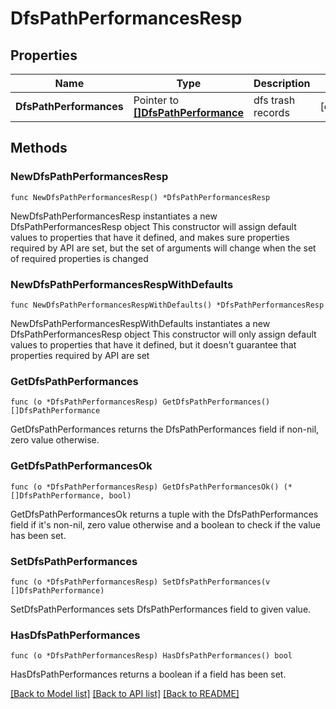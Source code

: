 # DfsPathPerformancesResp

## Properties

Name | Type | Description | Notes
------------ | ------------- | ------------- | -------------
**DfsPathPerformances** | Pointer to [**[]DfsPathPerformance**](DfsPathPerformance.md) | dfs trash records | [optional] 

## Methods

### NewDfsPathPerformancesResp

`func NewDfsPathPerformancesResp() *DfsPathPerformancesResp`

NewDfsPathPerformancesResp instantiates a new DfsPathPerformancesResp object
This constructor will assign default values to properties that have it defined,
and makes sure properties required by API are set, but the set of arguments
will change when the set of required properties is changed

### NewDfsPathPerformancesRespWithDefaults

`func NewDfsPathPerformancesRespWithDefaults() *DfsPathPerformancesResp`

NewDfsPathPerformancesRespWithDefaults instantiates a new DfsPathPerformancesResp object
This constructor will only assign default values to properties that have it defined,
but it doesn't guarantee that properties required by API are set

### GetDfsPathPerformances

`func (o *DfsPathPerformancesResp) GetDfsPathPerformances() []DfsPathPerformance`

GetDfsPathPerformances returns the DfsPathPerformances field if non-nil, zero value otherwise.

### GetDfsPathPerformancesOk

`func (o *DfsPathPerformancesResp) GetDfsPathPerformancesOk() (*[]DfsPathPerformance, bool)`

GetDfsPathPerformancesOk returns a tuple with the DfsPathPerformances field if it's non-nil, zero value otherwise
and a boolean to check if the value has been set.

### SetDfsPathPerformances

`func (o *DfsPathPerformancesResp) SetDfsPathPerformances(v []DfsPathPerformance)`

SetDfsPathPerformances sets DfsPathPerformances field to given value.

### HasDfsPathPerformances

`func (o *DfsPathPerformancesResp) HasDfsPathPerformances() bool`

HasDfsPathPerformances returns a boolean if a field has been set.


[[Back to Model list]](../README.md#documentation-for-models) [[Back to API list]](../README.md#documentation-for-api-endpoints) [[Back to README]](../README.md)


